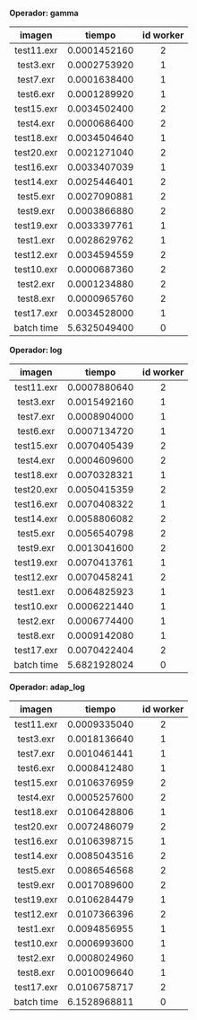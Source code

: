 **Operador: gamma**

imagen|tiempo|id worker
:---:|:---:|:---:
test11.exr|0.0001452160|2
test3.exr|0.0002753920|1
test7.exr|0.0001638400|1
test6.exr|0.0001289920|1
test15.exr|0.0034502400|2
test4.exr|0.0000686400|2
test18.exr|0.0034504640|1
test20.exr|0.0021271040|2
test16.exr|0.0033407039|1
test14.exr|0.0025446401|2
test5.exr|0.0027090881|2
test9.exr|0.0003866880|2
test19.exr|0.0033397761|1
test1.exr|0.0028629762|1
test12.exr|0.0034594559|2
test10.exr|0.0000687360|2
test2.exr|0.0001234880|2
test8.exr|0.0000965760|2
test17.exr|0.0034528000|1
batch time|5.6325049400|0

**Operador: log**

imagen|tiempo|id worker
:---:|:---:|:---:
test11.exr|0.0007880640|2
test3.exr|0.0015492160|1
test7.exr|0.0008904000|1
test6.exr|0.0007134720|1
test15.exr|0.0070405439|2
test4.exr|0.0004609600|2
test18.exr|0.0070328321|1
test20.exr|0.0050415359|2
test16.exr|0.0070408322|1
test14.exr|0.0058806082|2
test5.exr|0.0056540798|2
test9.exr|0.0013041600|2
test19.exr|0.0070413761|1
test12.exr|0.0070458241|2
test1.exr|0.0064825923|1
test10.exr|0.0006221440|1
test2.exr|0.0006774400|1
test8.exr|0.0009142080|1
test17.exr|0.0070422404|2
batch time|5.6821928024|0

**Operador: adap_log**

imagen|tiempo|id worker
:---:|:---:|:---:
test11.exr|0.0009335040|2
test3.exr|0.0018136640|1
test7.exr|0.0010461441|1
test6.exr|0.0008412480|1
test15.exr|0.0106376959|2
test4.exr|0.0005257600|2
test18.exr|0.0106428806|1
test20.exr|0.0072486079|2
test16.exr|0.0106398715|1
test14.exr|0.0085043516|2
test5.exr|0.0086546568|2
test9.exr|0.0017089600|2
test19.exr|0.0106284479|1
test12.exr|0.0107366396|2
test1.exr|0.0094856955|1
test10.exr|0.0006993600|1
test2.exr|0.0008024960|1
test8.exr|0.0010096640|1
test17.exr|0.0106758717|2
batch time|6.1528968811|0

